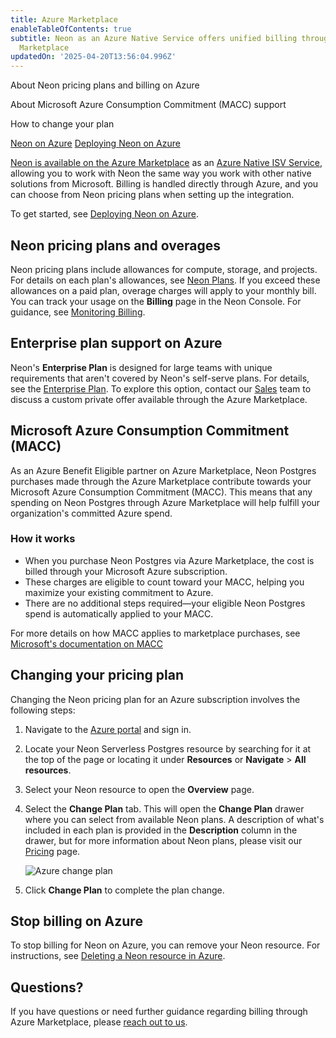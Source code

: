 ```yaml
---
title: Azure Marketplace
enableTableOfContents: true
subtitle: Neon as an Azure Native Service offers unified billing through Azure
  Marketplace
updatedOn: '2025-04-20T13:56:04.996Z'
---
```


<PublicPreview/>

<InfoBlock>

<DocsList title="What you will learn:">
<p>About Neon pricing plans and billing on Azure</p>
<p>About Microsoft Azure Consumption Commitment (MACC) support</p>
<p>How to change your plan</p>
</DocsList>

<DocsList title="Related resources" theme="docs">
  <a href="/docs/manage/azure">Neon on Azure</a>
  <a href="/docs/azure/azure-deploy">Deploying Neon on Azure</a>
</DocsList>

</InfoBlock>

[Neon is available on the Azure Marketplace](https://azuremarketplace.microsoft.com/en-us/marketplace/apps/neon1722366567200.neon_serverless_postgres_azure_prod?tab=Overview) as an [Azure Native ISV Service](https://learn.microsoft.com/en-us/azure/partner-solutions/partners), allowing you to work with Neon the same way you work with other native solutions from Microsoft. Billing is handled directly through Azure, and you can choose from Neon pricing plans when setting up the integration.

To get started, see [Deploying Neon on Azure](/docs/azure/azure-deploy).

## Neon pricing plans and overages

Neon pricing plans include allowances for compute, storage, and projects. For details on each plan's allowances, see [Neon Plans](/docs/introduction/plans). If you exceed these allowances on a paid plan, overage charges will apply to your monthly bill. You can track your usage on the **Billing** page in the Neon Console. For guidance, see [Monitoring Billing](/docs/introduction/monitor-usage).

## Enterprise plan support on Azure

Neon's **Enterprise Plan** is designed for large teams with unique requirements that aren't covered by Neon's self-serve plans. For details, see the [Enterprise Plan](/docs/introduction/plans#enterprise). To explore this option, contact our [Sales](/contact-sales) team to discuss a custom private offer available through the Azure Marketplace.

## Microsoft Azure Consumption Commitment (MACC)

As an Azure Benefit Eligible partner on Azure Marketplace, Neon Postgres purchases made through the Azure Marketplace contribute towards your Microsoft Azure Consumption Commitment (MACC). This means that any spending on Neon Postgres through Azure Marketplace will help fulfill your organization's committed Azure spend.

### How it works

- When you purchase Neon Postgres via Azure Marketplace, the cost is billed through your Microsoft Azure subscription.
- These charges are eligible to count toward your MACC, helping you maximize your existing commitment to Azure.
- There are no additional steps required—your eligible Neon Postgres spend is automatically applied to your MACC.

For more details on how MACC applies to marketplace purchases, see [Microsoft's documentation on MACC](https://learn.microsoft.com/en-us/marketplace/azure-consumption-commitment-benefit)

## Changing your pricing plan

Changing the Neon pricing plan for an Azure subscription involves the following steps:

1. Navigate to the [Azure portal](https://portal.azure.com/) and sign in.
2. Locate your Neon Serverless Postgres resource by searching for it at the top of the page or locating it under **Resources** or **Navigate** > **All resources**.
3. Select your Neon resource to open the **Overview** page.
4. Select the **Change Plan** tab. This will open the **Change Plan** drawer where you can select from available Neon plans. A description of what's included in each plan is provided in the **Description** column in the drawer, but for more information about Neon plans, please visit our [Pricing](/pricing) page.

   ![Azure change plan](/docs/introduction/azure_change_plan.png)

5. Click **Change Plan** to complete the plan change.

## Stop billing on Azure

To stop billing for Neon on Azure, you can remove your Neon resource. For instructions, see [Deleting a Neon resource in Azure](/docs/azure/azure-manage#deleting-a-neon-resource-in-azure).

## Questions?

If you have questions or need further guidance regarding billing through Azure Marketplace, please [reach out to us](/contact-sales).
